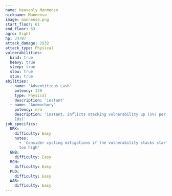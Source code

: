 ```yaml
---
name: Heavenly Mannenso
nickname: Mannenso
image: mannenso.png
start_floor: 61
end_floor: 63
agro: Sight
hp: 34707
attack_damage: 2932
attack_type: Physical
vulnerabilities:
  bind: true
  heavy: true
  sleep: true
  slow: true
  stun: true
abilities:
  - name: 'Adventitious Lash'
    potency: 120
    type: Physical
    description: 'instant'
  - name: 'Anemochory'
    potency: n/a
    description: 'instant; inflicts stacking vulnerability up (5%? per stack,
    10s)'
job_specifics:
  DRK:
    difficulty: Easy
    notes:
      - 'Consider cycling mitigations if the vulnerability stacks start getting
      too high'
  GNB:
    difficulty: Easy
  MCH:
    difficulty: Easy
  PLD:
    difficulty: Easy
  WAR:
    difficulty: Easy
---
```

